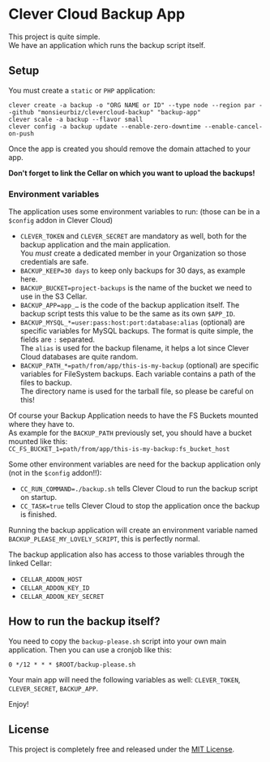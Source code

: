 # Clever Cloud Backup App

This project is quite simple.  
We have an application which runs the backup script itself.

## Setup

You must create a `static` or `PHP` application:

```
clever create -a backup -o "ORG NAME or ID" --type node --region par --github "monsieurbiz/clevercloud-backup" "backup-app"
clever scale -a backup --flavor small
clever config -a backup update --enable-zero-downtime --enable-cancel-on-push
```

Once the app is created you should remove the domain attached to your app.

**Don't forget to link the Cellar on which you want to upload the backups!**

### Environment variables

The application uses some environment variables to run: (those can be in a `$config` addon in Clever Cloud)

- `CLEVER_TOKEN` and `CLEVER_SECRET` are mandatory as well, both for the backup application and the main application.  
  You *must* create a dedicated member in your Organization so those credentials are safe.
- `BACKUP_KEEP=30 days` to keep only backups for 30 days, as example here.
- `BACKUP_BUCKET=project-backups` is the name of the bucket we need to use in the S3 Cellar.
- `BACKUP_APP=app_…` is the code of the backup application itself. The backup script tests this value to be the same as its own `$APP_ID`.
- `BACKUP_MYSQL_*=user:pass:host:port:database:alias` (optional) are specific variables for MySQL backups. The format is quite simple, the fields are `:` separated.  
  The `alias` is used for the backup filename, it helps a lot since Clever Cloud databases are quite random.
- `BACKUP_PATH_*=path/from/app/this-is-my-backup` (optional) are specific variables for FileSystem backups. Each variable contains a path of the files to backup.  
  The directory name is used for the tarball file, so please be careful on this!

Of course your Backup Application needs to have the FS Buckets mounted where they have to.  
As example for the `BACKUP_PATH` previously set, you should have a bucket mounted like this:  
`CC_FS_BUCKET_1=path/from/app/this-is-my-backup:fs_bucket_host`

Some other environment variables are need for the backup application only (not in the `$config` addon!!):
- `CC_RUN_COMMAND=./backup.sh` tells Clever Cloud to run the backup script on startup.
- `CC_TASK=true` tells Clever Cloud to stop the application once the backup is finished.

Running the backup application will create an environment variable named `BACKUP_PLEASE_MY_LOVELY_SCRIPT`, this is perfectly normal.

The backup application also has access to those variables through the linked Cellar:
- `CELLAR_ADDON_HOST`
- `CELLAR_ADDON_KEY_ID`
- `CELLAR_ADDON_KEY_SECRET`

## How to run the backup itself?

You need to copy the `backup-please.sh` script into your own main application.
Then you can use a cronjob like this:

```
0 */12 * * * $ROOT/backup-please.sh
```

Your main app will need the following variables as well: `CLEVER_TOKEN`, `CLEVER_SECRET`, `BACKUP_APP`.

Enjoy!

## License

This project is completely free and released under the [MIT License](https://github.com/monsieurbiz/clevercloud-backup/blob/master/LICENSE.txt).
